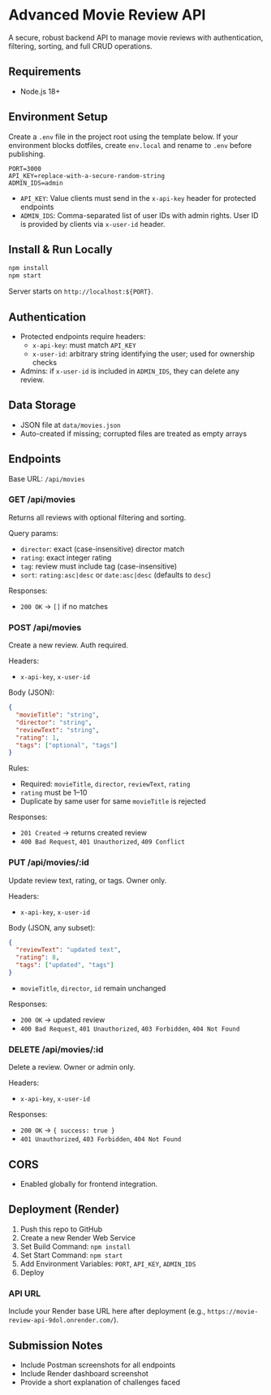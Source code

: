 # Advanced Movie Review API

A secure, robust backend API to manage movie reviews with authentication, filtering, sorting, and full CRUD operations.

## Requirements

- Node.js 18+

## Environment Setup

Create a `.env` file in the project root using the template below. If your environment blocks dotfiles, create `env.local` and rename to `.env` before publishing.

```env
PORT=3000
API_KEY=replace-with-a-secure-random-string
ADMIN_IDS=admin
```

- `API_KEY`: Value clients must send in the `x-api-key` header for protected endpoints
- `ADMIN_IDS`: Comma-separated list of user IDs with admin rights. User ID is provided by clients via `x-user-id` header.

## Install & Run Locally

```bash
npm install
npm start
```

Server starts on `http://localhost:${PORT}`.

## Authentication

- Protected endpoints require headers:
  - `x-api-key`: must match `API_KEY`
  - `x-user-id`: arbitrary string identifying the user; used for ownership checks
- Admins: if `x-user-id` is included in `ADMIN_IDS`, they can delete any review.

## Data Storage

- JSON file at `data/movies.json`
- Auto-created if missing; corrupted files are treated as empty arrays

## Endpoints

Base URL: `/api/movies`

### GET /api/movies

Returns all reviews with optional filtering and sorting.

Query params:

- `director`: exact (case-insensitive) director match
- `rating`: exact integer rating
- `tag`: review must include tag (case-insensitive)
- `sort`: `rating:asc|desc` or `date:asc|desc` (defaults to `desc`)

Responses:

- `200 OK` → `[]` if no matches

### POST /api/movies

Create a new review. Auth required.

Headers:

- `x-api-key`, `x-user-id`

Body (JSON):

```json
{
  "movieTitle": "string",
  "director": "string",
  "reviewText": "string",
  "rating": 1,
  "tags": ["optional", "tags"]
}
```

Rules:

- Required: `movieTitle`, `director`, `reviewText`, `rating`
- `rating` must be 1–10
- Duplicate by same user for same `movieTitle` is rejected

Responses:

- `201 Created` → returns created review
- `400 Bad Request`, `401 Unauthorized`, `409 Conflict`

### PUT /api/movies/:id

Update review text, rating, or tags. Owner only.

Headers:

- `x-api-key`, `x-user-id`

Body (JSON, any subset):

```json
{
  "reviewText": "updated text",
  "rating": 8,
  "tags": ["updated", "tags"]
}
```

- `movieTitle`, `director`, `id` remain unchanged

Responses:

- `200 OK` → updated review
- `400 Bad Request`, `401 Unauthorized`, `403 Forbidden`, `404 Not Found`

### DELETE /api/movies/:id

Delete a review. Owner or admin only.

Headers:

- `x-api-key`, `x-user-id`

Responses:

- `200 OK` → `{ success: true }`
- `401 Unauthorized`, `403 Forbidden`, `404 Not Found`

## CORS

- Enabled globally for frontend integration.

## Deployment (Render)

1. Push this repo to GitHub
2. Create a new Render Web Service
3. Set Build Command: `npm install`
4. Set Start Command: `npm start`
5. Add Environment Variables: `PORT`, `API_KEY`, `ADMIN_IDS`
6. Deploy

### API URL

Include your Render base URL here after deployment (e.g., `https://movie-review-api-9dol.onrender.com/`).

## Submission Notes

- Include Postman screenshots for all endpoints
- Include Render dashboard screenshot
- Provide a short explanation of challenges faced






